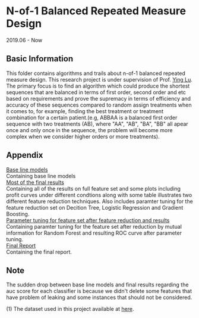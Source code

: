 # N-of-1 Balanced Repeated Measure Design
2019.06 - Now
## Basic Information
This folder contains algorithms and trails about n-of-1 balanced repeated measure design. This research project is under supervision of Prof. [Ying Lu](https://steinhardt.nyu.edu/people/ying-lu). The primary focus is to find an algorithm which could produce the shortest sequences that are balanced in terms of first order, second order and etc based on requirements and prove the supremacy in terms of efficiency and accuracy of these sequences compared to random assign treatments when it comes to, for example, finding the best treatment or treatment combination for a certain patient.(e.g, ABBAA is a balanced first order sequence with two treatments (AB), where "AA", "AB", "BA", "BB" all apear once and only once in the sequence, the problem will become more complex when we consider higher orders or more treatments).

## Appendix
[Base line models](https://github.com/Heimine/School_Project/blob/master/Exploring%20techniques%20to%20maximizing%20profit%20using%20dataset%20from%20IBM/Base%20line%20models.ipynb)  
Containing base line models  
[Most of the final results](https://github.com/Heimine/School_Project/blob/master/Exploring%20techniques%20to%20maximizing%20profit%20using%20dataset%20from%20IBM/Most%20of%20the%20final%20results.ipynb)  
Containing all of the results on full feature set and some plots including profit curves under different condtions along with some table illustrates two different feature reduction techniques. Also includes paramter tuning for the feature reduction set on Decition Tree, Logistic Regression and Gradient Boosting.  
[Parameter tuning for feature set after feature reduction and results](https://github.com/Heimine/School_Project/blob/master/Exploring%20techniques%20to%20maximizing%20profit%20using%20dataset%20from%20IBM/Parameter%20tuning%20for%20feature%20set%20after%20feature%20reduction%20and%20results.ipynb)  
Containing paramter tuning for the feature set after reduction by mutual information for Random Forest and resulting ROC curve after parameter tuning.  
[Final Report](https://github.com/Heimine/School_Project/blob/master/Exploring%20techniques%20to%20maximizing%20profit%20using%20dataset%20from%20IBM/DS-GA%201001%20Project%20Report.pdf)  
Containing the final report.

## Note
The sudden drop between base line models and final results regarding the auc score for each classifier is because we didn't delete some features that have problem of leaking and some instances that should not be considered.

(1) The dataset used in this project available at [here](https://www.ibm.com/communities/analytics/watson-analytics-blog/guide-to-sample-datasets/).
